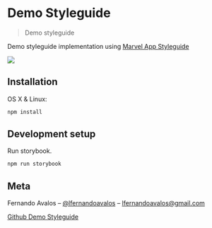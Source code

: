 # Demo Styleguide
> Demo styleguide

Demo styleguide implementation using [Marvel App Styleguide](https://marvelapp.com/styleguide/overview/introduction)

![](https://image.ibb.co/iLqX1V/screencapture-localhost-9001-2018-10-28-18-38-54.png)

## Installation

OS X & Linux:

```sh
npm install
```


## Development setup

Run storybook.

```sh
npm run storybook
```


## Meta

Fernando Avalos – [@lfernandoavalos](https://twitter.com/lfernandoavalos) – lfernandoavalos@gmail.com


[Github Demo Styleguide](https://github.com/lfernandoavalos/demo-styleguide)
